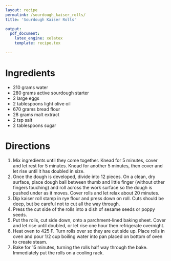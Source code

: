 ```yaml
---
layout: recipe
permalink: /sourdough_kaiser_rolls/
title: 'Sourdough Kaiser Rolls'

output: 
  pdf_document:
    latex_engine: xelatex
    template: recipe.tex
    
---
```


# Ingredients 

- 210 grams water 
- 280 grams active sourdough starter 
- 2 large eggs 
- 2 tablespoons light olive oil 
- 670 grams bread flour 
- 28 grams malt extract 
- 2 tsp salt 
- 2 tablespoons sugar 

# Directions 

1. Mix ingredients until they come together. Knead for 5 minutes, cover and let rest for 5 minutes. Knead for another 5 minutes, then cover and let rise until it has doubled in size.
2. Once the dough is developed, divide into 12 pieces. On a clean, dry surface, place dough ball between thumb and little finger (without other fingers touching) and roll across the work surface so the dough is pushed under as it moves. Cover rolls and let relax about 20 minutes. 
3. Dip kaiser roll stamp in rye flour and press down on roll. Cuts should be deep, but be careful not to cut all the way through. 
4. Press the cut side of the rolls into a dish of sesame seeds or poppy seeds.
9. Put the rolls, cut side down, onto a parchment-lined baking sheet. Cover and let rise until doubled, or let rise one hour then refrigerate overnight. 
5. Heat oven to 425 F. Turn rolls over so they are cut side up. Place rolls in oven and pour 1/2 cup boiling water into pan placed on bottom of oven to create steam. 
6. Bake for 15 minutes, turning the rolls half way through the bake. Immediately put the rolls on a cooling rack. 